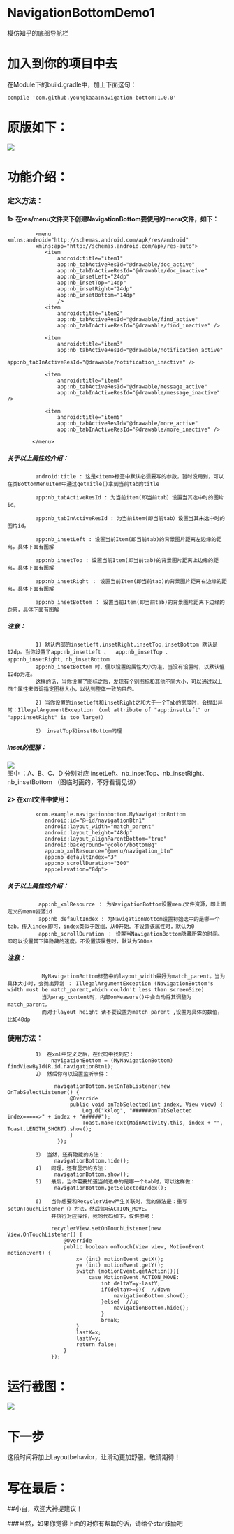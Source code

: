 # NavigationBottomDemo1
模仿知乎的底部导航栏


# 加入到你的项目中去

在Module下的build.gradle中，加上下面这句：

```
compile 'com.github.youngkaaa:navigation-bottom:1.0.0'
```


# 原版如下：
  ![](https://github.com/youngkaaa/NavigationBottomDemo1/raw/master/app/screens/zhihu.png)  
# 功能介绍：
###       定义方法：
####          1> 在res/menu文件夹下创建NavigationBottom要使用的menu文件，如下：
             
             <menu xmlns:android="http://schemas.android.com/apk/res/android"
             xmlns:app="http://schemas.android.com/apk/res-auto">
                <item
                    android:title="item1"
                    app:nb_tabActiveResId="@drawable/doc_active"
                    app:nb_tabInActiveResId="@drawable/doc_inactive"
                    app:nb_insetLeft="24dp"
                    app:nb_insetTop="14dp"
                    app:nb_insetRight="24dp"
                    app:nb_insetBottom="14dp"
                    />
                <item
                    android:title="item2"
                    app:nb_tabActiveResId="@drawable/find_active"
                    app:nb_tabInActiveResId="@drawable/find_inactive" />
            
                <item
                    android:title="item3"
                    app:nb_tabActiveResId="@drawable/notification_active"
                    app:nb_tabInActiveResId="@drawable/notification_inactive" />
            
                <item
                    android:title="item4"
                    app:nb_tabActiveResId="@drawable/message_active"
                    app:nb_tabInActiveResId="@drawable/message_inactive" />
            
                <item
                    android:title="item5"
                    app:nb_tabActiveResId="@drawable/more_active"
                    app:nb_tabInActiveResId="@drawable/more_inactive" />
            
            </menu>
            
#####            关于以上属性的介绍：
       
             android:title : 这是<item>标签中默认必须要写的参数，暂时没用到，可以在类BottomMenuItem中通过getTitle()拿到当前tab的title
             
             app:nb_tabActiveResId : 为当前item(即当前tab）设置当其选中时的图片id。
             
             app:nb_tabInActiveResId : 为当前item(即当前tab）设置当其未选中时的图片id。
             
             app:nb_insetLeft : 设置当前Item(即当前tab)的背景图片距离左边缘的距离，具体下面有图解
             
             app:nb_insetTop : 设置当前Item(即当前tab)的背景图片距离上边缘的距离，具体下面有图解
             
             app:nb_insetRight ： 设置当前Item(即当前tab)的背景图片距离右边缘的距离，具体下面有图解
             
             app:nb_insetBottom ： 设置当前Item(即当前tab)的背景图片距离下边缘的距离，具体下面有图解
             
#####            注意：
             1) 默认内部的insetLeft,insetRight,insetTop,insetBottom 默认是12dp。当你设置了app:nb_insetLeft 、  app:nb_insetTop 、app:nb_insetRight、nb_insetBottom
             app:nb_insetBottom 时，便以设置的属性大小为准，当没有设置时，以默认值12dp为准。
             这样的话，当你设置了图标之后，发现有个别图标和其他不同大小，可以通过以上四个属性来微调指定图标大小，以达到整体一致的目的。
             
             2) 当你设置的insetLeft和insetRight之和大于一个Tab的宽度时，会抛出异常：IllegalArgumentException （xml attribute of "app:insetLeft" or "app:insetRight" is too large!）
             
             3） insetTop和insetBottom同理
             
#####           inset的图解： 
 ![](https://github.com/youngkaaa/NavigationBottomDemo1/raw/master/app/screens/inset_drawable_help.png)  
   图中 ：A、B、C、D 分别对应 insetLeft、nb_insetTop、nb_insetRight、nb_insetBottom
   （图临时画的，不好看请见谅）
    
####          2> 在xml文件中使用<MyNavigationBottom></MyNavigationBottom>：
             
             <com.example.navigationbottom.MyNavigationBottom
                android:id="@+id/navigationBtn1"
                android:layout_width="match_parent"
                android:layout_height="48dp"
                android:layout_alignParentBottom="true"
                android:background="@color/bottomBg"
                app:nb_xmlResource="@menu/navigation_btn"
                app:nb_defaultIndex="3"
                app:nb_scrollDuration="300"
                app:elevation="8dp">
              
#####            关于以上属性的介绍：
              app:nb_xmlResource ： 为NavigationBottom设置menu文件资源，即上面定义的menu资源id
              app:nb_defaultIndex : 为NavigationBottom设置初始选中的是哪一个tab。传入index即可，index类似于数组，从0开始。不设置该属性时，默认为0
              app:nb_scrollDuration ： 设置当NavigationBottom隐藏所需的时间。即可以设置其下降隐藏的速度。不设置该属性时，默认为500ms
#####            注意：
               MyNavigationBottom标签中的layout_width最好为match_parent。当为具体大小时，会抛出异常 ： IllegalArgumentException (NavigationBottom's width must be match_parent,which couldn't less than screenSize)
               当为wrap_content时，内部onMeasure()中会自动将其调整为match_parent。
               而对于layout_height 请不要设置为match_parent ,设置为具体的数值，比如48dp
               
###       使用方法：
             1） 在xml中定义之后，在代码中找到它：
                  navigationBottom = (MyNavigationBottom) findViewById(R.id.navigationBtn1);
             2） 然后你可以设置监听事件：
             
                   navigationBottom.setOnTabListener(new OnTabSelectListener() {
                        @Override
                        public void onTabSelected(int index, View view) {
                            Log.d("kklog", "######onTabSelected index=====>" + index + "######");
                            Toast.makeText(MainActivity.this, index + "", Toast.LENGTH_SHORT).show();
                        }
                    });
                    
             3） 当然，还有隐藏的方法：
                   navigationBottom.hide();
             4)   同理，还有显示的方法：
                   navigationBottom.show(); 
             5)   最后，当你需要知道当前选中的是哪一个tab时，可以这样做：
                   navigationBottom.getSelectedIndex();
              
             6)   当你想要和RecyclerView产生关联时，我的做法是：重写setOnTouchListener（）方法，然后监听ACTION_MOVE，
                  并执行对应操作，我的代码如下，仅供参考：
                  
                  recyclerView.setOnTouchListener(new View.OnTouchListener() {
                      @Override
                      public boolean onTouch(View view, MotionEvent motionEvent) {
                          x= (int) motionEvent.getX();
                          y= (int) motionEvent.getY();
                          switch (motionEvent.getAction()){
                              case MotionEvent.ACTION_MOVE:
                                  int deltaY=y-lastY;
                                  if(deltaY>=0){  //down
                                      navigationBottom.show();
                                  }else{  //up
                                      navigationBottom.hide();
                                  }
                                  break;
                          }
                          lastX=x;
                          lastY=y;
                          return false;
                      } 
                  });
        
# 运行截图：
     
![](https://github.com/youngkaaa/NavigationBottomDemo1/raw/master/app/screens/record.gif)   

# 下一步

这段时间将加上Layoutbehavior，让滑动更加舒服。敬请期待！

# 写在最后：
##小白，欢迎大神提建议！

###当然，如果你觉得上面的对你有帮助的话，请给个star鼓励吧
              
              
